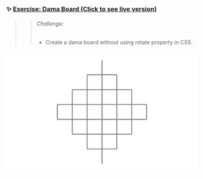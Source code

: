 ### ✨ [Exercise: Dama Board (Click to see live version)](https://dama-board-five.vercel.app)

>> ###### Challenge:
>> - Create a dama board without using rotate property in CSS.

![Screenshot](screenshot.png)
